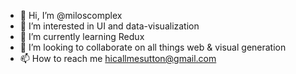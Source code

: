 - 👋 Hi, I’m @miloscomplex
- 👀 I’m interested in UI and data-visualization 
- 🌱 I’m currently learning Redux 
- 💞️ I’m looking to collaborate on all things web & visual generation 
- 📫 How to reach me hicallmesutton@gmail.com

<!---
miloscomplex/miloscomplex is a ✨ special ✨ repository because its `README.md` (this file) appears on your GitHub profile.
You can click the Preview link to take a look at your changes.
--->
